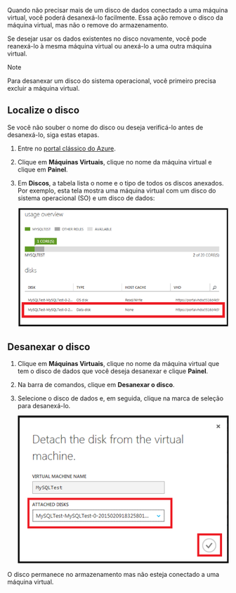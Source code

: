 Quando não precisar mais de um disco de dados conectado a uma máquina virtual, você poderá desanexá-lo facilmente. Essa ação remove o disco da máquina virtual, mas não o remove do armazenamento. 

Se desejar usar os dados existentes no disco novamente, você pode reanexá-lo à mesma máquina virtual ou anexá-lo a uma outra máquina virtual.  

> [!NOTE]
> Para desanexar um disco do sistema operacional, você primeiro precisa excluir a máquina virtual.
> 
> 

## <a name="find-the-disk"></a>Localize o disco
Se você não souber o nome do disco ou deseja verificá-lo antes de desanexá-lo, siga estas etapas.

1. Entre no [portal clássico do Azure](http://manage.windowsazure.com).
2. Clique em **Máquinas Virtuais**, clique no nome da máquina virtual e clique em **Painel**.
3. Em **Discos**, a tabela lista o nome e o tipo de todos os discos anexados. Por exemplo, esta tela mostra uma máquina virtual com um disco do sistema operacional (SO) e um disco de dados:
   
    ![Encontrar disco de dados](./media/howto-detach-disk-windows-linux/FindDataDisks.png)

## <a name="detach-the-disk"></a>Desanexar o disco
1. Clique em **Máquinas Virtuais**, clique no nome da máquina virtual que tem o disco de dados que você deseja desanexar e clique **Painel**.
2. Na barra de comandos, clique em **Desanexar o disco**.
3. Selecione o disco de dados e, em seguida, clique na marca de seleção para desanexá-lo.
   
    ![Desanexar detalhes do disco](./media/howto-detach-disk-windows-linux/DetachDiskDetails.png)

O disco permanece no armazenamento mas não esteja conectado a uma máquina virtual.



<!--HONumber=Jan17_HO3-->


